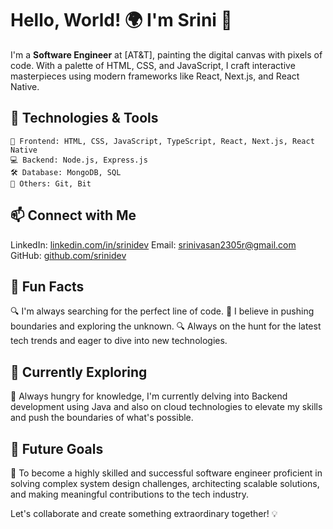 <!-- 
<div align="center">
  <img src="https://your-image-url-here" alt="Banner Image">
</div>
 -->
# Hello, World! 🌍 I'm Srini 👋

I'm a **Software Engineer** at [AT&T], painting the digital canvas with pixels of code. With a palette of HTML, CSS, and JavaScript, I craft interactive masterpieces using modern frameworks like React, Next.js, and React Native.

## 🚀 Technologies & Tools

```plaintext
🎨 Frontend: HTML, CSS, JavaScript, TypeScript, React, Next.js, React Native
💻 Backend: Node.js, Express.js
🛠️ Database: MongoDB, SQL
🔧 Others: Git, Bit
```

## 📫 Connect with Me

LinkedIn: [linkedin.com/in/srinidev](https://www.linkedin.com/in/srinivasan-r-rangarajan)
Email: srinivasan2305r@gmail.com
GitHub: [github.com/srinidev](https://github.com/srinivasan-r23)


## 🌟 Fun Facts

🔍 I'm always searching for the perfect line of code.
🚀 I believe in pushing boundaries and exploring the unknown.
🔍 Always on the hunt for the latest tech trends and eager to dive into new technologies.



## 🚀 Currently Exploring

🌮 Always hungry for knowledge, I'm currently delving into Backend development using Java and also on cloud technologies to elevate my skills and push the boundaries of what's possible.


## 🎯 Future Goals

🌟 To become a highly skilled and successful software engineer proficient in solving complex system design challenges, architecting scalable solutions, and making meaningful contributions to the tech industry.


Let's collaborate and create something extraordinary together! 💡
